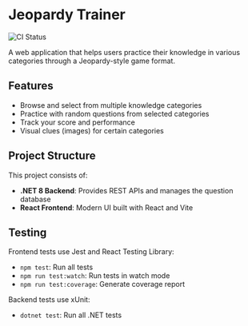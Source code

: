 # Jeopardy Trainer

![CI Status](https://github.com/sdhelms/JeopardyTrainer/workflows/Jeopardy%20Trainer%20CI/badge.svg)

A web application that helps users practice their knowledge in various categories through a Jeopardy-style game format.

## Features

- Browse and select from multiple knowledge categories
- Practice with random questions from selected categories
- Track your score and performance
- Visual clues (images) for certain categories

## Project Structure

This project consists of:

- **.NET 8 Backend**: Provides REST APIs and manages the question database
- **React Frontend**: Modern UI built with React and Vite

## Testing

Frontend tests use Jest and React Testing Library:
- `npm test`: Run all tests
- `npm run test:watch`: Run tests in watch mode
- `npm run test:coverage`: Generate coverage report

Backend tests use xUnit:
- `dotnet test`: Run all .NET tests

